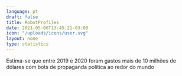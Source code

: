```yaml
---
language: pt
draft: false
title: RobotProfiles
date: 2021-05-06T13:45:21-03:00
icon: "/uploads/icons/user.svg"
layout: none
type: statistics
---
```

Estima-se que entre 2019 e 2020 foram gastos mais de 10 milhões de dólares com bots de propaganda política ao redor do mundo
